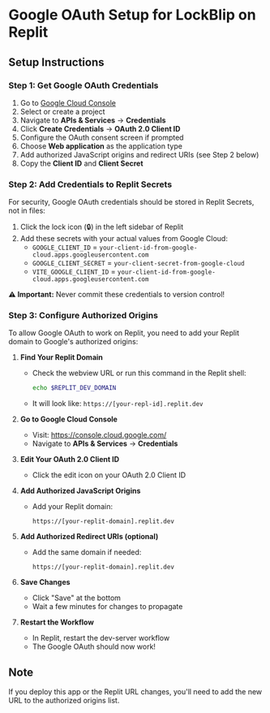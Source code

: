 # Google OAuth Setup for LockBlip on Replit

## Setup Instructions

### Step 1: Get Google OAuth Credentials

1. Go to [Google Cloud Console](https://console.cloud.google.com/)
2. Select or create a project
3. Navigate to **APIs & Services** → **Credentials**
4. Click **Create Credentials** → **OAuth 2.0 Client ID**
5. Configure the OAuth consent screen if prompted
6. Choose **Web application** as the application type
7. Add authorized JavaScript origins and redirect URIs (see Step 2 below)
8. Copy the **Client ID** and **Client Secret**

### Step 2: Add Credentials to Replit Secrets

For security, Google OAuth credentials should be stored in Replit Secrets, not in files:

1. Click the lock icon (🔒) in the left sidebar of Replit
2. Add these secrets with your actual values from Google Cloud:
   - `GOOGLE_CLIENT_ID` = `your-client-id-from-google-cloud.apps.googleusercontent.com`
   - `GOOGLE_CLIENT_SECRET` = `your-client-secret-from-google-cloud`
   - `VITE_GOOGLE_CLIENT_ID` = `your-client-id-from-google-cloud.apps.googleusercontent.com`

**⚠️ Important:** Never commit these credentials to version control!

### Step 3: Configure Authorized Origins

To allow Google OAuth to work on Replit, you need to add your Replit domain to Google's authorized origins:

1. **Find Your Replit Domain**
   - Check the webview URL or run this command in the Replit shell:
     ```bash
     echo $REPLIT_DEV_DOMAIN
     ```
   - It will look like: `https://[your-repl-id].replit.dev`

2. **Go to Google Cloud Console**
   - Visit: https://console.cloud.google.com/
   - Navigate to **APIs & Services** → **Credentials**

3. **Edit Your OAuth 2.0 Client ID**
   - Click the edit icon on your OAuth 2.0 Client ID

4. **Add Authorized JavaScript Origins**
   - Add your Replit domain:
     ```
     https://[your-replit-domain].replit.dev
     ```

5. **Add Authorized Redirect URIs (optional)**
   - Add the same domain if needed:
     ```
     https://[your-replit-domain].replit.dev
     ```

6. **Save Changes**
   - Click "Save" at the bottom
   - Wait a few minutes for changes to propagate

7. **Restart the Workflow**
   - In Replit, restart the dev-server workflow
   - The Google OAuth should now work!

## Note
If you deploy this app or the Replit URL changes, you'll need to add the new URL to the authorized origins list.
